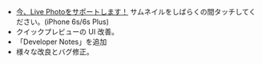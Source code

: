 - [今、Live Photoをサポートします！](https://vimeo.com/156837974) サムネイルをしばらくの間タッチしてください。(iPhone 6s/6s Plus)
- クイックプレビューの UI 改善。
- 「Developer Notes」を追加
- 様々な改良とバグ修正。
